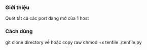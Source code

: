 ### Giới thiệu
Quét tất cả các port đang mở của 1 host
### Cách dùng
git clone directory về hoặc copy raw
chmod +x tenfile
./tenfile.py

